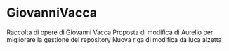 # GiovanniVacca
Raccolta di opere di Giovanni Vacca
Proposta di modifica di Aurelio per migliorare la gestione del repository
Nuova riga di modifica da luca alzetta

